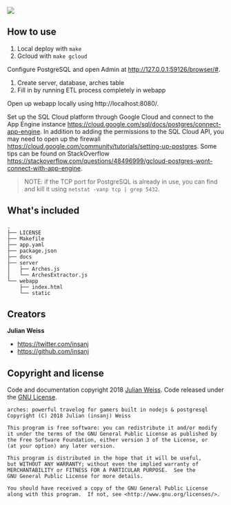 <a href="http://github.com/insanj/arches"><img src="https://img.shields.io/badge/github--black.svg?logo=github&style=plastic&logoColor=white" /></a>

## How to use

1. Local deploy with `make`
2. Gcloud with `make gcloud`

Configure PostgreSQL and open Admin at http://127.0.0.1:59126/browser/#.

1. Create server, database, arches table
2. Fill in by running ETL process completely in webapp

Open up webapp locally using http://localhost:8080/.


Set up the SQL Cloud platform through Google Cloud and connect to the App Engine instance https://cloud.google.com/sql/docs/postgres/connect-app-engine. In addition to adding the permissions to the SQL Cloud API, you may need to open up the firewall https://cloud.google.com/community/tutorials/setting-up-postgres. Some tips can be found on StackOverflow https://stackoverflow.com/questions/48496999/gcloud-postgres-wont-connect-with-app-engine.

> NOTE: if the TCP port for PostgreSQL is already in use, you can find and kill it using `netstat -vanp tcp | grep 5432`.

## What's included

```
.
├── LICENSE
├── Makefile
├── app.yaml
├── package.json
├── docs
├── server
│   ├── Arches.js
│   └── ArchesExtractor.js
└── webapp
    ├── index.html
    └── static
```

## Creators

**Julian Weiss**

- <https://twitter.com/insanj>
- <https://github.com/insanj>


## Copyright and license

Code and documentation copyright 2018 [Julian Weiss](https://github.com/insanj). Code released under the [GNU License](LICENSE). 

```
arches: powerful travelog for gamers built in nodejs & postgresql
Copyright (C) 2018 Julian (insanj) Weiss

This program is free software: you can redistribute it and/or modify
it under the terms of the GNU General Public License as published by
the Free Software Foundation, either version 3 of the License, or
(at your option) any later version.

This program is distributed in the hope that it will be useful,
but WITHOUT ANY WARRANTY; without even the implied warranty of
MERCHANTABILITY or FITNESS FOR A PARTICULAR PURPOSE.  See the
GNU General Public License for more details.

You should have received a copy of the GNU General Public License
along with this program.  If not, see <http://www.gnu.org/licenses/>.
```
